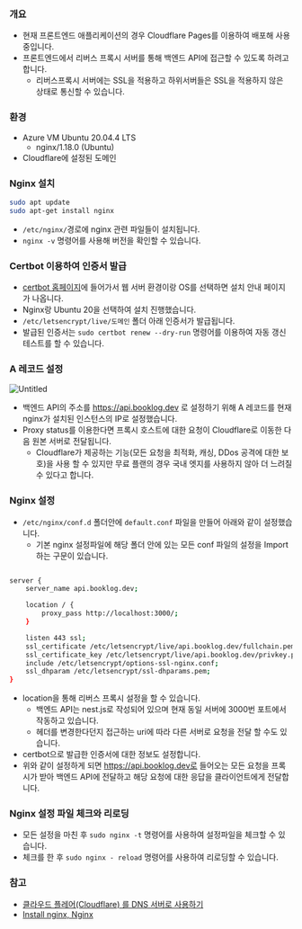 ### 개요

- 현재 프론트엔드 애플리케이션의 경우 Cloudflare Pages를 이용하여 배포해 사용중입니다.
- 프론트엔드에서 리버스 프록시 서버를 통해 백엔드 API에 접근할 수 있도록 하려고 합니다.
    - 리버스프록시 서버에는 SSL을 적용하고 하위서버들은 SSL을 적용하지 않은 상태로 통신할 수 있습니다.

### 환경

- Azure VM Ubuntu 20.04.4 LTS
    - nginx/1.18.0 (Ubuntu)
- Cloudflare에 설정된 도메인

### Nginx 설치

```bash
sudo apt update
sudo apt-get install nginx
```

- `/etc/nginx/`경로에 nginx 관련 파일들이 설치됩니다.
- `nginx -v` 명령어를 사용해 버전을 확인할 수 있습니다.

### Certbot 이용하여 인증서 발급

- [certbot 홈페이지](https://certbot.eff.org/)에 들어가서 웹 서버 환경이랑 OS를 선택하면 설치 안내 페이지가 나옵니다.
- Nginx랑 Ubuntu 20을 선택하여 설치 진행했습니다.
- `/etc/letsencrypt/live/도메인` 폴더 아래 인증서가 발급됩니다.
- 발급된 인증서는 `sudo certbot renew --dry-run` 명령어를 이용하여 자동 갱신 테스트를 할 수 있습니다.

### A 레코드 설정

![Untitled](https://s3-us-west-2.amazonaws.com/secure.notion-static.com/0579bf19-267d-471d-81ce-73155e2a8e49/Untitled.png)

- 백엔드 API의 주소를 https://api.booklog.dev 로 설정하기 위해 A 레코드를 현재 nginx가 설치된 인스턴스의 IP로 설정했습니다.
- Proxy status를 이용한다면 프록시 호스트에 대한 요청이 Cloudflare로 이동한 다음 원본 서버로 전달됩니다.
    - Cloudflare가 제공하는 기능(모든 요청을 최적화, 캐싱, DDos 공격에 대한 보호)을 사용 할 수 있지만 무료 플랜의 경우 국내 엣지를 사용하지 않아 더 느려질 수 있다고 합니다.

### Nginx 설정

- `/etc/nginx/conf.d` 폴더안에 `default.conf` 파일을 만들어 아래와 같이 설정했습니다.
    - 기본 nginx 설정파일에 해당 폴더 안에 있는 모든 conf 파일의 설정을 Import하는 구문이 있습니다.

```bash

server {
    server_name api.booklog.dev;

    location / {
        proxy_pass http://localhost:3000/;
    }

    listen 443 ssl;
    ssl_certificate /etc/letsencrypt/live/api.booklog.dev/fullchain.pem;
    ssl_certificate_key /etc/letsencrypt/live/api.booklog.dev/privkey.pem;
    include /etc/letsencrypt/options-ssl-nginx.conf;
    ssl_dhparam /etc/letsencrypt/ssl-dhparams.pem;
}
```

- location을 통해 리버스 프록시 설정을 할 수 있습니다.
    - 백엔드 API는 nest.js로 작성되어 있으며 현재 동일 서버에 3000번 포트에서 작동하고 있습니다.
    - 헤더를 변경한다던지 접근하는 uri에 따라 다른 서버로 요청을 전달 할 수도 있습니다.
- certbot으로 발급한 인증서에 대한 정보도 설정합니다.
- 위와 같이 설정하게 되면 https://api.booklog.dev로 들어오는 모든 요청을 프록시가 받아 백엔드 API에 전달하고 해당 요청에 대한 응답을 클라이언트에게 전달합니다.

### Nginx 설정 파일 체크와 리로딩

- 모든 설정을 마친 후 `sudo nginx -t` 명령어를 사용하여 설정파일을 체크할 수 있습니다.
- 체크를 한 후 `sudo nginx - reload` 명령어를 사용하여 리로딩할 수 있습니다.

### 참고

- [클라우드 플레어(Cloudflare) 를 DNS 서버로 사용하기](https://www.lesstif.com/system-admin/cloudflare-dns-128122955.html)
- [Install nginx, Nginx](https://www.nginx.com/resources/wiki/start/topics/tutorials/install/)
